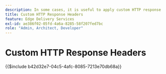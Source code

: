 ```yaml
---
description: In some cases, it is useful to apply custom HTTP response headers to resources, for example to allow CORS. If you want to specify headers, create either an Excel Workbook or a Google Sheets Workbook in the `/.helix` folder of your website in Sharepoint or Google Drive called `headers.xlsx` in SharePoint or `headers` in Google Drive.
title: Custom HTTP Response Headers
feature: Edge Delivery Services
exl-id: ae386f02-05fd-4a6a-8285-58f207fed7bc
role: "Admin, Architect, Developer"
---
```

# Custom HTTP Response Headers

{{$include b42d32e7-04c5-4afc-8085-7213e70db68a}}
